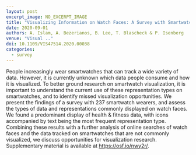 ```yaml
---
layout: post
excerpt_image: NO_EXCERPT_IMAGE
title: "Visualizing Information on Watch Faces: A Survey with Smartwatch Users"
date: 2020-09-01
authors: A. Islam, A. Bezerianos, B. Lee, T. Blascheck & P. Isenberg
venue: "Visual .."
doi: 10.1109/VIS47514.2020.00038
categories:
  - survey
---
```

People increasingly wear smartwatches that can track a wide variety of data. However, it is currently unknown which data people consume and how it is visualized. To better ground research on smartwatch visualization, it is important to understand the current use of these representation types on smartwatches, and to identify missed visualization opportunities. We present the findings of a survey with 237 smartwatch wearers, and assess the types of data and representations commonly displayed on watch faces. We found a predominant display of health & fitness data, with icons accompanied by text being the most frequent representation type. Combining these results with a further analysis of online searches of watch faces and the data tracked on smartwatches that are not commonly visualized, we discuss opportunities for visualization research. Supplementary material is available at https://osf.io/nwy2r/.
